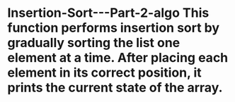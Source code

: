 # Insertion-Sort---Part-2-algo This function performs insertion sort by gradually sorting the list one element at a time. After placing each element in its correct position, it prints the current state of the array.
